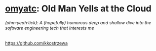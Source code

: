 # [omyatc](https://youtube.com/@OldManYellsAtTheCloud): **Old Man Yells at the Cloud**
###### (*ohm·yeah·tick*): A (hopefully) humorous deep and shallow dive into the software engineering tech that interests me
https://github.com/kkostrzewa

## 
